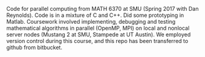 Code for parallel computing from MATH 6370 at SMU (Spring 2017 with Dan Reynolds).  Code is in a mixture of C and C++.  Did some prototyping in Matlab.  Coursework involved implementing, debugging and testing mathematical algorithms in parallel (OpenMP, MPI) on local and nonlocal server nodes (Mustang 2 at SMU, Stampede at UT Austin).  We employed version control during this course, and this repo has been transferred to github from bitbucket.


